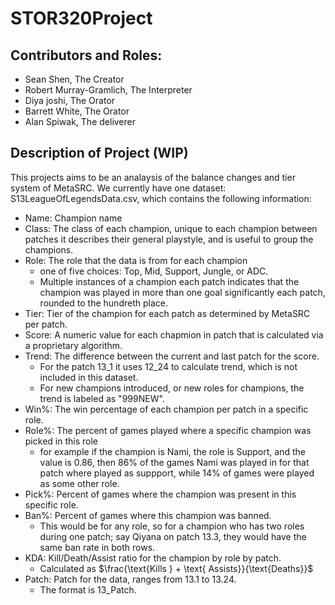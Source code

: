 # STOR320Project

## Contributors and Roles:
- Sean Shen, The Creator
- Robert Murray-Gramlich, The Interpreter
- Diya joshi, The Orator
- Barrett White, The Orator
- Alan Spiwak, The deliverer

## Description of Project (WIP)
This projects aims to be an analaysis of the balance changes and tier system of MetaSRC. We currently have one dataset: S13LeagueOfLegendsData.csv, which contains the following information:
- Name: Champion name
- Class: The class of each champion, unique to each champion between patches it describes their general playstyle, and is useful to group the champions.
- Role: The role that the data is from for each champion
    - one of five choices: Top, Mid, Support, Jungle, or ADC. 
    - Multiple instances of a champion each patch indicates that the champion was played in more than one goal significantly each patch, rounded to the hundreth place.
- Tier: Tier of the champion for each patch as determined by MetaSRC per patch. 
- Score: A numeric value for each chapmion in patch that is calculated via a proprietary algorithm.
- Trend: The difference between the current and last patch for the score.
    - For the patch 13_1 it uses 12_24 to calculate trend, which is not included in this dataset.
    - For new champions introduced, or new roles for champions, the trend is labeled as "999NEW".
- Win%: The win percentage of each champion per patch in a specific role.
- Role%: The percent of games played where a specific champion was picked in this role
    - for example if the champion is Nami, the role is Support, and the value is 0.86, then 86% of the games Nami was played in for that patch where played as suppport, while 14% of games were played as some other role.
- Pick%: Percent of games where the champion was present in this specific role.
- Ban%: Percent of games where this champion was banned.
    - This would be for any role, so for a champion who has two roles during one patch; say Qiyana on patch 13.3, they would have the same ban rate in both rows.
- KDA: Kill/Death/Assist ratio for the champion by role by patch.
    - Calculated as $\frac{\text{Kills } + \text{ Assists}}{\text{Deaths}}$
- Patch: Patch for the data, ranges from 13.1 to 13.24.
    - The format is 13_Patch.

